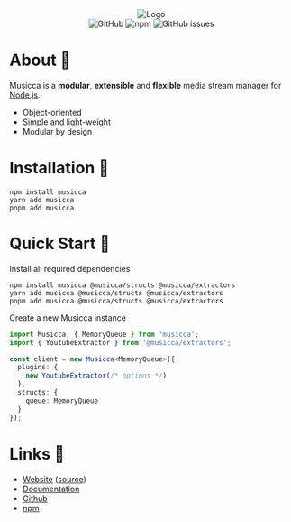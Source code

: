 <div align="center">
  <img src="https://user-images.githubusercontent.com/34704796/147868696-bf61c114-7b94-41fe-8421-fc9b39c094ba.png" alt="Logo">

  <div>
    <img alt="GitHub" src="https://img.shields.io/github/license/musiccajs/musicca">
    <img alt="npm" src="https://img.shields.io/npm/dt/musicca">
    <img alt="GitHub issues" src="https://img.shields.io/github/issues/musiccajs/musicca">
  </div>
</div>

# About 📛

Musicca is a **modular**, **extensible** and **flexible** media stream manager for [Node.js](https://nodejs.org/).

- Object-oriented
- Simple and light-weight
- Modular by design

# Installation 💾

```sh-session
npm install musicca
yarn add musicca
pnpm add musicca
```

# Quick Start 🌠

Install all required dependencies

```sh-session
npm install musicca @musicca/structs @musicca/extractors
yarn add musicca @musicca/structs @musicca/extractors
pnpm add musicca @musicca/structs @musicca/extractors
```

Create a new Musicca instance

```ts
import Musicca, { MemoryQueue } from 'musicca';
import { YoutubeExtractor } from '@musicca/extractors';

const client = new Musicca<MemoryQueue>({
  plugins: {
    new YoutubeExtractor(/* options */)
  },
  structs: {
    queue: MemoryQueue
  }
});
```

# Links 🔗

- [Website](https://musicca.js.org) ([source](https://github.com/musiccajs/website))
- [Documentation](https://musicca.js.org/#/docs)
- [Github](https://github.com/musiccajs/musicca)
- [npm](https://www.npmjs.com/package/musicca)
